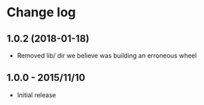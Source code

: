 Change log
==========

1.0.2 (2018-01-18)
------------------

- Removed lib/ dir we believe was building an erroneous wheel

1.0.0 - 2015/11/10
------------------

- Initial release

